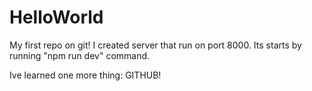 # HelloWorld
My first repo on git!
I created server that run on port 8000. Its starts by running "npm run dev" command. 

Ive learned one more thing: GITHUB!